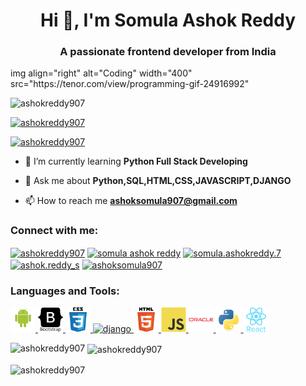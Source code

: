 <h1 align="center">Hi 👋, I'm Somula Ashok Reddy</h1>
<h3 align="center">A passionate frontend developer from India</h3>
img align="right" alt="Coding" width="400" src="https://tenor.com/view/programming-gif-24916992"

<p align="left"> <img src="https://komarev.com/ghpvc/?username=ashokreddy907&label=Profile%20views&color=0e75b6&style=flat" alt="ashokreddy907" /> </p>

<p align="left"> <a href="https://github.com/ryo-ma/github-profile-trophy"><img src="https://github-profile-trophy.vercel.app/?username=ashokreddy907" alt="ashokreddy907" /></a> </p>

<p align="left"> <a href="https://twitter.com/ashokreddy907" target="blank"><img src="https://img.shields.io/twitter/follow/ashokreddy907?logo=twitter&style=for-the-badge" alt="ashokreddy907" /></a> </p>

- 🌱 I’m currently learning **Python Full Stack Developing**

- 💬 Ask me about **Python,SQL,HTML,CSS,JAVASCRIPT,DJANGO**

- 📫 How to reach me **ashoksomula907@gmail.com**

<h3 align="left">Connect with me:</h3>
<p align="left">
<a href="https://twitter.com/ashokreddy907" target="blank"><img align="center" src="https://raw.githubusercontent.com/rahuldkjain/github-profile-readme-generator/master/src/images/icons/Social/twitter.svg" alt="ashokreddy907" height="30" width="40" /></a>
<a href="https://linkedin.com/in/somula ashok reddy" target="blank"><img align="center" src="https://raw.githubusercontent.com/rahuldkjain/github-profile-readme-generator/master/src/images/icons/Social/linked-in-alt.svg" alt="somula ashok reddy" height="30" width="40" /></a>
<a href="https://fb.com/somula.ashokreddy.7" target="blank"><img align="center" src="https://raw.githubusercontent.com/rahuldkjain/github-profile-readme-generator/master/src/images/icons/Social/facebook.svg" alt="somula.ashokreddy.7" height="30" width="40" /></a>
<a href="https://instagram.com/ashok.reddy_s" target="blank"><img align="center" src="https://raw.githubusercontent.com/rahuldkjain/github-profile-readme-generator/master/src/images/icons/Social/instagram.svg" alt="ashok.reddy_s" height="30" width="40" /></a>
<a href="https://www.hackerrank.com/ashoksomula907" target="blank"><img align="center" src="https://raw.githubusercontent.com/rahuldkjain/github-profile-readme-generator/master/src/images/icons/Social/hackerrank.svg" alt="ashoksomula907" height="30" width="40" /></a>
</p>

<h3 align="left">Languages and Tools:</h3>
<p align="left"> <a href="https://developer.android.com" target="_blank" rel="noreferrer"> <img src="https://raw.githubusercontent.com/devicons/devicon/master/icons/android/android-original-wordmark.svg" alt="android" width="40" height="40"/> </a> <a href="https://getbootstrap.com" target="_blank" rel="noreferrer"> <img src="https://raw.githubusercontent.com/devicons/devicon/master/icons/bootstrap/bootstrap-plain-wordmark.svg" alt="bootstrap" width="40" height="40"/> </a> <a href="https://www.w3schools.com/css/" target="_blank" rel="noreferrer"> <img src="https://raw.githubusercontent.com/devicons/devicon/master/icons/css3/css3-original-wordmark.svg" alt="css3" width="40" height="40"/> </a> <a href="https://www.djangoproject.com/" target="_blank" rel="noreferrer"> <img src="https://cdn.worldvectorlogo.com/logos/django.svg" alt="django" width="40" height="40"/> </a> <a href="https://www.w3.org/html/" target="_blank" rel="noreferrer"> <img src="https://raw.githubusercontent.com/devicons/devicon/master/icons/html5/html5-original-wordmark.svg" alt="html5" width="40" height="40"/> </a> <a href="https://developer.mozilla.org/en-US/docs/Web/JavaScript" target="_blank" rel="noreferrer"> <img src="https://raw.githubusercontent.com/devicons/devicon/master/icons/javascript/javascript-original.svg" alt="javascript" width="40" height="40"/> </a> <a href="https://www.oracle.com/" target="_blank" rel="noreferrer"> <img src="https://raw.githubusercontent.com/devicons/devicon/master/icons/oracle/oracle-original.svg" alt="oracle" width="40" height="40"/> </a> <a href="https://www.python.org" target="_blank" rel="noreferrer"> <img src="https://raw.githubusercontent.com/devicons/devicon/master/icons/python/python-original.svg" alt="python" width="40" height="40"/> </a> <a href="https://reactjs.org/" target="_blank" rel="noreferrer"> <img src="https://raw.githubusercontent.com/devicons/devicon/master/icons/react/react-original-wordmark.svg" alt="react" width="40" height="40"/> </a> </p>

<p><img align="left" src="https://github-readme-stats.vercel.app/api/top-langs?username=ashokreddy907&show_icons=true&locale=en&layout=compact" alt="ashokreddy907" /></p>

<p>&nbsp;<img align="center" src="https://github-readme-stats.vercel.app/api?username=ashokreddy907&show_icons=true&locale=en" alt="ashokreddy907" /></p>

<p><img align="center" src="https://github-readme-streak-stats.herokuapp.com/?user=ashokreddy907&" alt="ashokreddy907" /></p>
